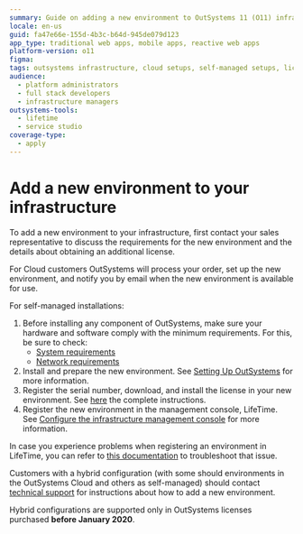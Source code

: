 ```yaml
---
summary: Guide on adding a new environment to OutSystems 11 (O11) infrastructure, covering both cloud and self-managed setups.
locale: en-us
guid: fa47e66e-155d-4b3c-b64d-945de079d123
app_type: traditional web apps, mobile apps, reactive web apps
platform-version: o11
figma:
tags: outsystems infrastructure, cloud setups, self-managed setups, licensing, system requirements
audience:
  - platform administrators
  - full stack developers
  - infrastructure managers
outsystems-tools:
  - lifetime
  - service studio
coverage-type:
  - apply
---
```


# Add a new environment to your infrastructure

To add a new environment to your infrastructure, first contact your sales representative to discuss the requirements for the new environment and the details about obtaining an additional license.

For Cloud customers OutSystems will process your order, set up the new environment, and notify you by email when the new environment is available for use. 

For self-managed installations:

1. Before installing any component of OutSystems, make sure your hardware and software comply with the minimum requirements. For this, be sure to check:
    * [System requirements](https://success.outsystems.com/documentation/11/setup_and_maintain_your_outsystems_infrastructure/setting_up_outsystems/outsystems_system_requirements/) 
    * [Network requirements](https://success.outsystems.com/documentation/11/setup_and_maintain_your_outsystems_infrastructure/setting_up_outsystems/outsystems_network_requirements/)
1. Install and prepare the new environment. See [Setting Up OutSystems](https://success.outsystems.com/Documentation/11/Setup_and_maintain_your_OutSystems_infrastructure/Setting_Up_OutSystems) for more information.
1. Register the serial number, download, and install the license in your new environment. See [here](../enterprise/licensing/manage/get-license-for-env.md) the complete instructions.
1. Register the new environment in the management console, LifeTime. See [Configure the infrastructure management console](https://success.outsystems.com/Documentation/11/Setup_and_maintain_your_OutSystems_infrastructure/Setting_Up_OutSystems/Configure_the_infrastructure_management_console) for more information.

In case you experience problems when registering an environment in LifeTime, you can refer to [this documentation](https://success.outsystems.com/support/troubleshooting/application_lifecycle/error_registering_an_environment_in_lifetime/) to troubleshoot that issue.

Customers with a hybrid configuration (with some should environments in the OutSystems Cloud and others as self-managed) should contact [technical support](https://www.outsystems.com/legal/success/support-terms-and-service-level-agreements-sla-of-the-outsystems-software/#contact-channels) for instructions about how to add a new environment.

<div class="info" markdown="1">

Hybrid configurations are supported only in OutSystems licenses purchased **before January 2020**. 

</div>

